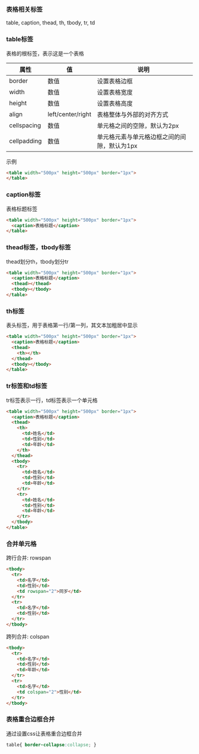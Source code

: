 ### 表格相关标签

table, caption, thead, th, tbody, tr, td

### table标签
表格的根标签，表示这是一个表格

| 属性        | 值                | 说明                                        |
| ----------- | ----------------- | ------------------------------------------- |
| border      | 数值              | 设置表格边框                                |
| width       | 数值              | 设置表格宽度                                |
| height      | 数值              | 设置表格高度                                |
| align       | left/center/right | 表格整体与外部的对齐方式                    |
| cellspacing | 数值              | 单元格之间的空隙，默认为2px                 |
| cellpadding | 数值              | 单元格元素与单元格边框之间的间隙，默认为1px |

示例
```html
<table width="500px" height="500px" border="1px">
</table>
```

### caption标签
表格标题标签
```html
<table width="500px" height="500px" border="1px">
  <caption>表格标题</caption>
</table>
```

### thead标签，tbody标签
thead划分th，tbody划分tr
```html
<table width="500px" height="500px" border="1px">
  <caption>表格标题</caption>
  <thead></thead>
  <tbody></tbody>
</table>
```

### th标签
表头标签，用于表格第一行/第一列，其文本加粗居中显示
```html
<table width="500px" height="500px" border="1px">
  <caption>表格标题</caption>
  <thead>
    <th></th>
  </thead>
  <tbody></tbody>
</table>
```

### tr标签和td标签
tr标签表示一行，td标签表示一个单元格
```html
<table width="500px" height="500px" border="1px">
  <caption>表格标题</caption>
  <thead>
    <th>
      <td>姓名</td>
      <td>性别</td>
      <td>年龄</td>
    </th>
  </thead>
  <tbody>
    <tr>
      <td>姓名</td>
      <td>性别</td>
      <td>年龄</td>
    </tr>
    <tr>
      <td>姓名</td>
      <td>性别</td>
      <td>年龄</td>
    </tr>
  </tbody>
</table>
```

### 合并单元格

跨行合并: rowspan
```html
<tbody>
  <tr>
    <td>名字</td>
    <td>性别</td>
    <td rowspan="2">同岁</td>
  </tr>
  <tr>
    <td>名字</td>
    <td>性别</td>
  </tr>
</tbody>
```

跨列合并: colspan
```html
<tbody>
  <tr>
    <td>名字</td>
    <td>性别</td>
    <td>年龄</td>
  </tr>
  <tr>
    <td>名字</td>
    <td colspan="2">性别</td>
  </tr>
</tbody>
```

### 表格重合边框合并

通过设置css让表格重合边框合并
```css
table{ border-collapse:collapse; }
```